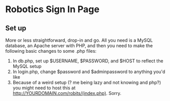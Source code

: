 # Robotics Sign In Page

## Set up

More or less straightforward, drop-in and go. All you need is a MySQL database,
an Apache server with PHP, and then you need to make the following basic
changes to some .php files:

1. In db.php, set up $USERNAME, $PASSWORD, and $HOST to reflect the MySQL setup
1. In login.php, change $password and $adminpassword to anything you'd like
1. Because of a weird setup (? me being lazy and not knowing and php?) you might need to host this at http://YOURDOMAIN.com/robits/(index.php). Sorry.
